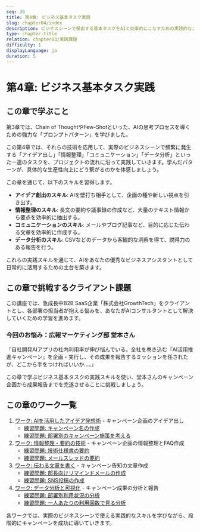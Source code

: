 ```yaml
---
seq: 36
title: 第4章: ビジネス基本タスク実践
slug: chapter04/index
description: ビジネスシーンで頻出する基本タスクをAIと効率的にこなすための実践的なスキルを学ぶ
type: chapter-title
relation: chapter03/実践課題
difficulty: 1
displayLanguage: ja
duration: 5
---
```


# 第4章: ビジネス基本タスク実践

## この章で学ぶこと

第3章では、Chain of ThoughtやFew-Shotといった、AIの思考プロセスを導くための強力な「プロンプトパターン」を学びました。

この第4章では、それらの技術を応用して、実際のビジネスシーンで頻繁に発生する「アイデア出し」「情報整理」「コミュニケーション」「データ分析」といった一連のタスクを、プロジェクトの流れに沿って実践していきます。学んだパターンが、具体的な生産性向上にどう繋がるのかを体感しましょう。

この章を通じて、以下のスキルを習得します。

- **アイデア創出のスキル**: AIを壁打ち相手として、企画の種や新しい視点を引き出す。
- **情報整理のスキル**: 長文の要約や議事録の作成など、大量のテキスト情報から要点を効率的に抽出する。
- **コミュニケーションのスキル**: メールやブログ記事など、目的に応じた伝わる文章を効率的に作成する。
- **データ分析のスキル**: CSVなどのデータから客観的な洞察を得て、説得力のある報告を行う。

これらの実践スキルを通じて、AIをあなたの優秀なビジネスアシスタントとして日常的に活用するための土台を築きます。

## この章で挑戦するクライアント課題
この講座では、急成長中B2B SaaS企業「株式会社GrowthTech」をクライアントとし、各部署の担当者が抱える悩みを、あなたがAIコンサルタントとして解決していくための学習を進めます。

### 今回のお悩み：広報マーケティング部 堂本さん
「自社開発AIアプリの社内利用率が伸び悩んでいる。全社を巻き込む『AI活用推進キャンペーン』を企画・実行し、その成果を報告するミッションを任されたが、どこから手をつければいいか…。」

この章で学ぶビジネス基本タスクの実践スキルを使い、堂本さんのキャンペーン企画から成果報告までを完遂させることに挑戦しましょう。

## この章のワーク一覧

1. [ワーク: AIを活用したアイデア発想術](work24) - キャンペーン企画のアイデア出し
   - [練習問題: キャンペーン名の作成](work25)
   - [練習問題: 部署別のキャンペーン施策を考える](work26)
2. [ワーク: 情報整理・要約の技術](work27) - キャンペーン企画の情報整理とFAQ作成
   - [練習問題: 技術仕様書の要約](work28)
   - [練習問題: メールスレッドの要約](work29)
3. [ワーク: 伝わる文章を書く](work30) - キャンペーン告知の文章作成
   - [練習問題: 部長向けリマインドメールの作成](work31)
   - [練習問題: SNS投稿の作成](work32)
4. [ワーク: データ分析と可視化](work33) - キャンペーン成果の分析と報告
   - [練習問題: 部署別利用状況の分析](work34)
   - [練習問題: 一人あたりの利用回数で見る分析](work35)

各ワークでは、実際のビジネスシーンで使える実践的なスキルを学びながら、段階的にキャンペーンを成功に導いていきます。

